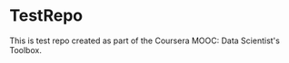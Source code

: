 TestRepo
========

This is test repo created as part of the Coursera MOOC: Data Scientist's Toolbox.
